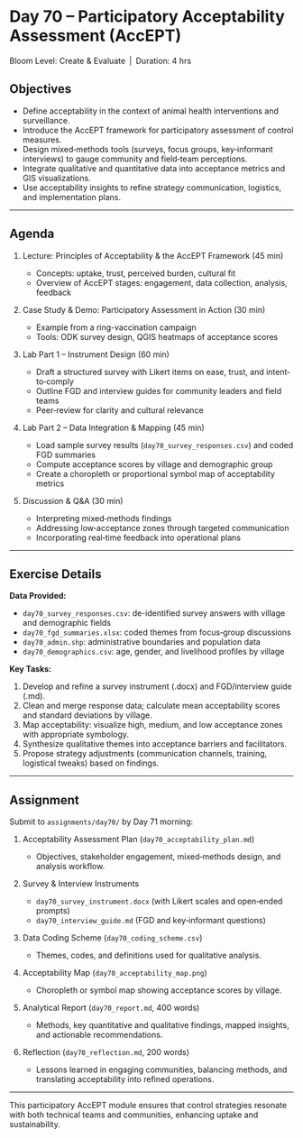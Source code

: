 # **Day 70 – Participatory Acceptability Assessment (AccEPT)**
  
Bloom Level: Create & Evaluate | Duration: 4 hrs  

## Objectives  

- Define acceptability in the context of animal health interventions and surveillance.  
- Introduce the AccEPT framework for participatory assessment of control measures.  
- Design mixed‐methods tools (surveys, focus groups, key‐informant interviews) to gauge community and field‐team perceptions.  
- Integrate qualitative and quantitative data into acceptance metrics and GIS visualizations.  
- Use acceptability insights to refine strategy communication, logistics, and implementation plans.  

---

## Agenda  

1. Lecture: Principles of Acceptability & the AccEPT Framework (45 min)  
   - Concepts: uptake, trust, perceived burden, cultural fit  
   - Overview of AccEPT stages: engagement, data collection, analysis, feedback  

2. Case Study & Demo: Participatory Assessment in Action (30 min)  
   - Example from a ring-vaccination campaign  
   - Tools: ODK survey design, QGIS heatmaps of acceptance scores  

3. Lab Part 1 – Instrument Design (60 min)  
   - Draft a structured survey with Likert items on ease, trust, and intent‐to‐comply  
   - Outline FGD and interview guides for community leaders and field teams  
   - Peer‐review for clarity and cultural relevance  

4. Lab Part 2 – Data Integration & Mapping (45 min)  
   - Load sample survey results (`day70_survey_responses.csv`) and coded FGD summaries  
   - Compute acceptance scores by village and demographic group  
   - Create a choropleth or proportional symbol map of acceptability metrics  

5. Discussion & Q&A (30 min)  
   - Interpreting mixed‐methods findings  
   - Addressing low‐acceptance zones through targeted communication  
   - Incorporating real‐time feedback into operational plans  

---

## Exercise Details  

**Data Provided:**  
- `day70_survey_responses.csv`: de-identified survey answers with village and demographic fields  
- `day70_fgd_summaries.xlsx`: coded themes from focus‐group discussions  
- `day70_admin.shp`: administrative boundaries and population data  
- `day70_demographics.csv`: age, gender, and livelihood profiles by village  

**Key Tasks:**  
1. Develop and refine a survey instrument (.docx) and FGD/interview guide (.md).  
2. Clean and merge response data; calculate mean acceptability scores and standard deviations by village.  
3. Map acceptability: visualize high, medium, and low acceptance zones with appropriate symbology.  
4. Synthesize qualitative themes into acceptance barriers and facilitators.  
5. Propose strategy adjustments (communication channels, training, logistical tweaks) based on findings.  

---

## Assignment  

Submit to `assignments/day70/` by Day 71 morning:  

1. Acceptability Assessment Plan (`day70_acceptability_plan.md`)  
   - Objectives, stakeholder engagement, mixed‐methods design, and analysis workflow.  

2. Survey & Interview Instruments  
   - `day70_survey_instrument.docx` (with Likert scales and open‐ended prompts)  
   - `day70_interview_guide.md` (FGD and key‐informant questions)  

3. Data Coding Scheme (`day70_coding_scheme.csv`)  
   - Themes, codes, and definitions used for qualitative analysis.  

4. Acceptability Map (`day70_acceptability_map.png`)  
   - Choropleth or symbol map showing acceptance scores by village.  

5. Analytical Report (`day70_report.md`, 400 words)  
   - Methods, key quantitative and qualitative findings, mapped insights, and actionable recommendations.  

6. Reflection (`day70_reflection.md`, 200 words)  
   - Lessons learned in engaging communities, balancing methods, and translating acceptability into refined operations.  

---  

This participatory AccEPT module ensures that control strategies resonate with both technical teams and communities, enhancing uptake and sustainability.